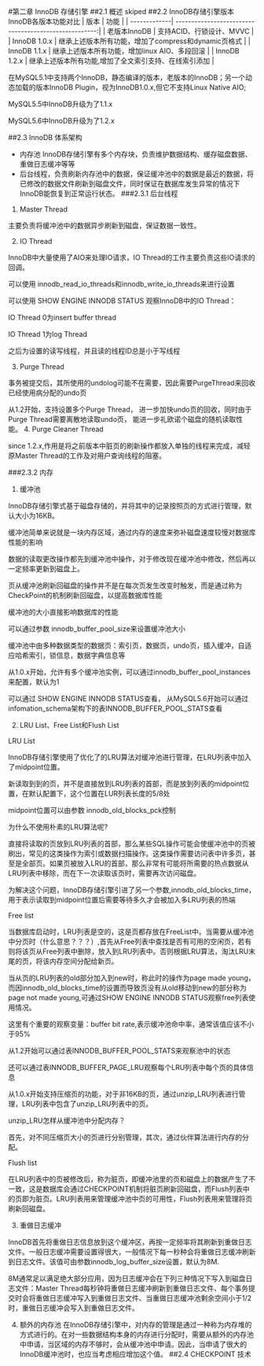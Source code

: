 #第二章 InnoDB 存储引擎
##2.1 概述 skiped
##2.2 InnoDB存储引擎版本
InnoDB各版本功能对比
| 版本         | 功能                                                  |
| -------------| -----------------------------------------------------:|
| 老版本InnoDB | 支持ACID、行锁设计、MVVC                              |
| InnoDB 1.0.x | 继承上述版本所有功能，增加了compress和dynamic页格式   |
| InnoDB 1.1.x | 继承上述版本所有功能，增加linux AIO、多段回滚         |
| InnoDB 1.2.x | 继承上述版本所有功能,增加了全文索引支持、在线索引添加 |

在MySQL5.1中支持两个InnoDB，静态编译的版本，老版本的InnoDB；另一个动态加载的版本InnoDB Plugin，视为InnoDB1.0.x,但它不支持Linux Native AIO;

MySQL5.5中InnoDB升级为了1.1.x

MySQL5.6中InnoDB升级为了1.2.x

##2.3 InnoDB 体系架构
* 内存池 InnoDB存储引擎有多个内存块，负责维护数据结构、缓存磁盘数据、重做日志缓冲等等
* 后台线程，负责刷新内存池中的数据，保证缓冲池中的数据是最近的数据，将已修改的数据文件刷新到磁盘文件，同时保证在数据库发生异常的情况下InnoDB能恢复到正常运行状态。
###2.3.1 后台线程

1. Master Thread

 主要负责将缓冲池中的数据异步刷新到磁盘，保证数据一致性。
 
2. IO Thread

 InnoDB中大量使用了AIO来处理IO请求，IO Thread的工作主要负责这些IO请求的回调。

 可以使用 innodb_read_io_threads和innodb_write_io_threads来进行设置

 可以使用 SHOW ENGINE INNODB STATUS 观察InnoDB中的IO Thread：

 IO Thread 0为insert buffer thread

 IO Thread 1为log Thread

 之后为设置的读写线程，并且读的线程ID总是小于写线程
 
3. Purge Thread

 事务被提交后，其所使用的undolog可能不在需要，因此需要PurgeThread来回收已经使用病分配的undo页

 从1.2开始，支持设置多个Purge Thread， 进一步加快undo页的回收，同时由于Purge Thread需要离散地读取undo页， 能进一步礼欧诺个磁盘的随机读取性能。
4. Purge Cleaner Thread

 since 1.2.x,作用是将之前版本中脏页的刷新操作都放入单独的线程来完成，减轻原Master Thread的工作及对用户查询线程的阻塞。
 
###2.3.2 内存
1. 缓冲池

 InnoDB存储引擎式基于磁盘存储的，并将其中的记录按照页的方式进行管理，默认大小为16KB。

 缓冲池简单来说就是一块内存区域，通过内存的速度来弥补磁盘速度较慢对数据库性能的影响

 数据的读取更改操作都先到缓冲池中操作，对于修改现在缓冲池中修改，然后再以一定频率更新到磁盘上。

 页从缓冲池刷新回磁盘的操作并不是在每次页发生改变时触发，而是通过称为CheckPoint的机制刷新回磁盘，以提高数据库性能

 缓冲池的大小直接影响数据库的性能

 可以通过参数 innodb_buffer_pool_size来设置缓冲池大小

 缓冲池中由多种数据类型的数据页：索引页，数据页，undo页，插入缓冲，自适应哈希索引，锁信息，数据字典信息等

 从1.0.x开始，允许有多个缓冲池实例，可以通过innodb_buffer_pool_instances来配置，默认为1

 可以通过 SHOW ENGINE INNODB STATUS查看， 从MySQL5.6开始可以通过infomation_schema架构下的表INNODB_BUFFER_POOL_STATS查看

2. LRU List、Free List和Flush List

 LRU List

 InnoDB存储引擎使用了优化了的LRU算法对缓冲池进行管理，在LRU列表中加入了midpoint位置。

 新读取到到的页，并不是直接放到LRU列表的首部，而是放到列表的midpoint位置，在默认配置下，这个位置在LUR列表长度的5/8处

 midpoint位置可以由参数 innodb_old_blocks_pck控制

 为什么不使用朴素的LRU算法呢?

 直接将读取的页放到LRU列表的首部，那么某些SQL操作可能会使缓冲池中的页被刷出，常见的这类操作为索引或数据扫描操作。这类操作需要访问表中许多页，甚至是全部页。如果页被放入LRU的首部，那么非常有可能将所需要的热点数据从LRU列表中移除，而在下一次读取该页时，需要再次访问磁盘。

 为解决这个问题，InnoDB存储引擎引进了另一个参数,innodb_old_blocks_time，用于表示读取到midpoint位置后需要等待多久才会被加入多LRU列表的热端

 Free list

 当数据库启动时，LRU列表是空的，这是页都存放在FreeList中。当需要从缓冲池中分页时（什么意思？？？）,首先从Free列表中查找是否有可用的空闲页，若有则将该页从Free列表中删除，放入到LRU列表中。否则根据LRU算法，淘汰LRU末尾的页，将该内存空间分配给新页。

 当从页的LRU列表的old部分加入到new时，称此时的操作为page made young，而因innodb_old_blocks_time的设置而导致页没有从old移动到new的部分称为page not made young,可通过SHOW ENGINE INNODB STATUS观察free列表使用情况。

 这里有个重要的观察变量：buffer bit rate,表示缓冲池命中率，通常该值应该不小于95%

 从1.2开始可以通过表INNODB_BUFFER_POOL_STATS来观察池中的状态

 还可以通过表INNODB_BUFFER_PAGE_LRU观察每个LRU列表中每个页的具体信息

 从1.0.x开始支持压缩页的功能，对于非16KB的页，通过unzip_LRU列表进行管理，LRU列表中包含了unzip_LRU列表中的页。


 unzip_LRU怎样从缓冲池中分配内存？

 首先，对不同压缩页大小的页进行分别管理，其次，通过伙伴算法进行内存的分配。

 Flush list

 在LRU列表中的页被修改后，称为脏页，即缓冲池里的页和磁盘上的数据产生了不一致，这是数据库会通过CHECKPOINT机制将脏页刷新回磁盘，而Flush列表中的页即为脏页。LRU列表用来管理缓冲池中页的可用性，Flush列表用来管理将页刷新回磁盘。

3. 重做日志缓冲

  InnoDB首先将重做日志信息放到这个缓冲区，再按一定频率将其刷新到重做日志文件。一般日志缓冲需要设置得很大，一般情况下每一秒种会将重做日志缓冲刷新到日志文件。该值可由参数innodb_log_buffer_size设置，默认为8M.
 
 8M通常足以满足绝大部分应用，因为日志缓冲会在下列三种情况下写入到磁盘日志文件：Master Thread每秒钟将重做日志缓冲刷新到重做日志文件、每个事务提交时会将重做日志缓冲写入到重做日志文件、当重做日志缓冲池剩余空间小于1/2时，重做日志缓冲会写入到重做日志文件。
 
4. 额外的内存池
  在InnoDB存储引擎中，对内存的管理是通过一种称为内存堆的方式进行的。在对一些数据结构本身的内存进行分配时，需要从额外的内存池中申请，当区域的内存不够时，会从缓冲池中申请。因此，当申请了很大的InnoDB缓冲池时，也应当考虑相应增加这个值。
##2.4 CHECKPOINT 技术

